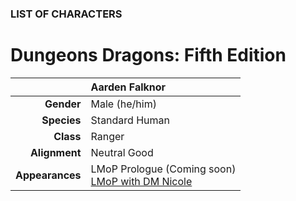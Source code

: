 
### LIST OF CHARACTERS

# Dungeons <i class="fab fa-d-and-d"></i> Dragons: Fifth Edition

|  | Aarden Falknor |
| ---: | :--- |
| **Gender** | Male (he/him) |
| **Species** | Standard Human |
| **Class** | Ranger |
| **Alignment** | Neutral Good |
| **Appearances** | LMoP Prologue (Coming soon)<br />[LMoP with DM Nicole](/campaign/2021-lmop-with-dm-nicole) |
